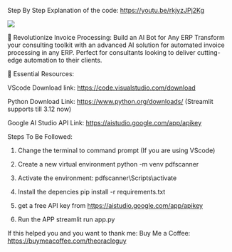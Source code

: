 Step By Step Explanation of the code: 
https://youtu.be/rkjyzJPj2Kg

[<img src="[path/to/image.png](https://github.com/user-attachments/assets/1fac348c-0150-47ac-a135-d652e266fb58)">]([https://link-to-your-URL/](https://youtu.be/rkjyzJPj2Kg))

🔧 Revolutionize Invoice Processing: Build an AI Bot for Any ERP
Transform your consulting toolkit with an advanced AI solution for automated invoice processing in any ERP. Perfect for consultants looking to deliver cutting-edge automation to their clients. 

🔗 Essential Resources:

VScode Download link: https://code.visualstudio.com/download

Python Download Link: https://www.python.org/downloads/
(Streamlit supports till 3.12 now)


Google AI Studio API Link: https://aistudio.google.com/app/apikey



Steps To Be Followed:
1. Change the terminal to command prompt (If you are using VScode)
2. Create a new virtual environment
	python -m venv pdfscanner
3. Activate the environment:
	pdfscanner\Scripts\activate
4. Install the depencies
    pip install -r requirements.txt

5. get a free API key from https://aistudio.google.com/app/apikey
6. Run the APP
streamlit run app.py

If this helped you and you want to thank me:
Buy Me a Coffee: 
https://buymeacoffee.com/theoracleguy
